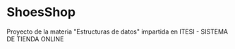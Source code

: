 # ShoesShop
Proyecto de la materia "Estructuras de datos" impartida en ITESI - SISTEMA DE TIENDA ONLINE
